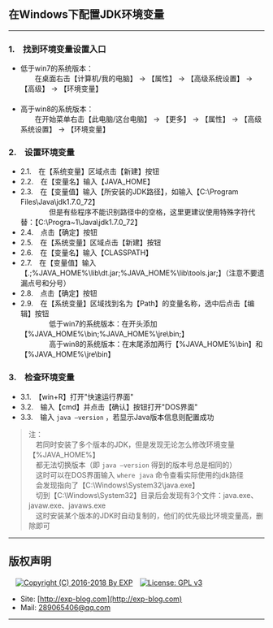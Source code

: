 ## 在Windows下配置JDK环境变量

------

### 1.　找到环境变量设置入口

- 低于win7的系统版本：
<br/>　　在桌面右击【计算机/我的电脑】 -&gt; 【属性】 -&gt; 【高级系统设置】 -&gt; 【高级】 -&gt; 【环境变量】
<br/>　
- 高于win8的系统版本：
<br/>　　在开始菜单右击【此电脑/这台电脑】 -&gt; 【更多】 -&gt; 【属性】 -&gt; 【高级系统设置】 -&gt; 【环境变量】


### 2.　设置环境变量

- 2.1.　在【系统变量】区域点击【新建】按钮
- 2.2.　在【变量名】输入【JAVA_HOME】
- 2.3.　在【变量值】输入【所安装的JDK路径】，如输入【C:\Program Files\Java\jdk1.7.0_72】
<br/>　　　　但是有些程序不能识别路径中的空格，这里更建议使用特殊字符代替：【C:\Progra~1\Java\jdk1.7.0_72】
- 2.4.　点击【确定】按钮
- 2.5.　在【系统变量】区域点击【新建】按钮
- 2.6.　在【变量名】输入【CLASSPATH】
- 2.7.　在【变量值】输入【.;%JAVA_HOME%\lib\dt.jar;%JAVA_HOME%\lib\tools.jar;】（注意不要遗漏点号和分号）
- 2.8.　点击【确定】按钮
- 2.9.　在【系统变量】区域找到名为【Path】的变量名称，选中后点击【编辑】按钮
<br/>　　　　低于win7的系统版本：在开头添加【%JAVA_HOME%\bin;%JAVA_HOME%\jre\bin;】
<br/>　　　　高于win8的系统版本：在末尾添加两行【%JAVA_HOME%\bin】和【%JAVA_HOME%\jre\bin】


### 3.　检查环境变量

- 3.1.　【win+R】打开&quot;快速运行界面&quot;
- 3.2.　输入【cmd】并点击【确认】按钮打开&quot;DOS界面&quot;
- 3.3.　输入 `java –version` ，若显示Java版本信息则配置成功

> 注：
<br/>　若同时安装了多个版本的JDK，但是发现无论怎么修改环境变量【%JAVA_HOME%】
<br/>　都无法切换版本（即 `java –version` 得到的版本号总是相同的）
<br/>　这时可以在DOS界面输入 `where java` 命令查看实际使用的jdk路径
<br/>　会发现指向了【C:\Windows\System32\java.exe】
<br/>　切到【C:\Windows\System32】目录后会发现有3个文件：java.exe、javaw.exe、javaws.exe
<br/>　这时安装某个版本的JDK时自动复制的，他们的优先级比环境变量高，删除即可

------

## 版权声明

　[![Copyright (C) 2016-2018 By EXP](https://img.shields.io/badge/Copyright%20(C)-2006~2018%20By%20EXP-blue.svg)](http://exp-blog.com)　[![License: GPL v3](https://img.shields.io/badge/License-GPL%20v3-blue.svg)](https://www.gnu.org/licenses/gpl-3.0)

- Site: [http://exp-blog.com](http://exp-blog.com) 
- Mail: <a href="mailto:289065406@qq.com?subject=[EXP's Github]%20Your%20Question%20（请写下您的疑问）&amp;body=What%20can%20I%20help%20you?%20（需要我提供什么帮助吗？）">289065406@qq.com</a>


------